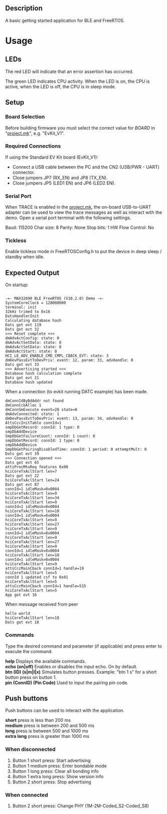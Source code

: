 ## Description

A basic getting started application for BLE and FreeRTOS.


# Usage

## LEDs

The red LED will indicate that an error assertion has occurred.  

The green LED indicates CPU activity. When the LED is on, the CPU is active, when the LED
is off, the CPU is in sleep mode.

## Setup

### Board Selection

Before building firmware you must select the correct value for _BOARD_  in "[project.mk](project.mk)", e.g. "EvKit\_V1".

### Required Connections
If using the Standard EV Kit board (EvKit\_V1):
-   Connect a USB cable between the PC and the CN2 (USB/PWR - UART) connector.
-   Close jumpers JP7 (RX_EN) and JP8 (TX_EN).
-   Close jumpers JP5 (LED1 EN) and JP6 (LED2 EN).


### Serial Port
When TRACE is enabled in the [project.mk](project.mk), the on-board USB-to-UART adapter can be used to view
the trace messages as well as interact with the demo. Open a serial port terminal
with the following settings.

Baud:             115200
Char size:        8
Parity:           None
Stop bits:        1
HW Flow Control:  No

### Tickless
Enable tickless mode in FreeRTOSConfig.h to put the device in deep sleep / standby when idle.

## Expected Output

On startup:
```

-=- MAX32690 BLE FreeRTOS (V10.2.0) Demo -=-
SystemCoreClock = 120000000
terminal: init
32kHz trimed to 0x16
DatsHandlerInit
Calculating database hash
Dats got evt 119
Dats got evt 32
>>> Reset complete <<<
dmAdvActConfig: state: 0
dmAdvActSetData: state: 0
dmAdvActSetData: state: 0
dmAdvActStart: state: 0
HCI_LE_ADV_ENABLE_CMD_CMPL_CBACK_EVT: state: 3
dmDevPassEvtToDevPriv: event: 12, param: 33, advHandle: 0
Dats got evt 33
>>> Advertising started <<<
Database hash calculation complete
Dats got evt 21
Database hash updated
```

When a connection (to evkit running DATC example) has been made.
```
dmConnIdByBdAddr not found
dmConnCcbAlloc 1
dmConnSmExecute event=28 state=0
dmAdvConnected: state: 1
dmDevPassEvtToDevPriv: event: 13, param: 34, advHandle: 0
AttsCccInitTable connId=1
smpDbGetRecord: connId: 1 type: 0
smpDbAddDevice
SmpDbGetFailureCount: connId: 1 count: 0
smpDbGetRecord: connId: 1 type: 0
smpDbAddDevice
SmpDbGetPairingDisabledTime: connId: 1 period: 0 attemptMult: 0
Dats got evt 39
>>> Connection opened <<<
Dats got evt 65
attsProcMtuReq features 0x00
hciCoreTxAclStart len=7
Dats got evt 22
hciCoreTxAclStart len=24
Dats got evt 87
connId=1 idleMask=0x0004
hciCoreTxAclStart len=9
hciCoreTxAclStart len=34
hciCoreTxAclStart len=9
connId=1 idleMask=0x0004
hciCoreTxAclStart len=10
connId=1 idleMask=0x0004
hciCoreTxAclStart len=9
hciCoreTxAclStart len=27
hciCoreTxAclStart len=9
connId=1 idleMask=0x0004
hciCoreTxAclStart len=9
hciCoreTxAclStart len=27
hciCoreTxAclStart len=9
connId=1 idleMask=0x0004
hciCoreTxAclStart len=10
connId=1 idleMask=0x0004
hciCoreTxAclStart len=9
attsCccMainCback connId=1 handle=19
hciCoreTxAclStart len=5
connId 1 updated csf to 0x01
hciCoreTxAclStart len=5
attsCccMainCback connId=1 handle=515
hciCoreTxAclStart len=5
App got evt 16
```

When message received from peer
```
hello world
hciCoreTxAclStart len=18
Dats got evt 18
```

### Commands
Type the desired command and parameter (if applicable) and press enter to execute the command.  

__help__  Displays the available commands.  
__echo (on|off)__  Enables or disables the input echo. On by default.  
__btn (ID) (s|m|l|x)__  Simulates button presses. Example: "btn 1 s" for a short button press on button 1.  
__pin (ConnID) (Pin Code)__  Used to input the pairing pin code.  

## Push buttons
Push buttons can be used to interact with the application.

__short__ press is less than 200 ms  
__medium__ press is between 200 and 500 ms  
__long__ press is between 500 and 1000 ms  
__extra long__ press is greater than 1000 ms  

### When disconnected
1. Button 1 short press: Start advertising
2. Button 1 medium press: Enter bondable mode
3. Button 1 long press: Clear all bonding info
4. Button 1 extra long press: Show version info
5. Button 2 short press: Stop advertising

### When connected
1. Button 2 short press: Change PHY (1M-2M-Coded_S2-Coded_S8)
